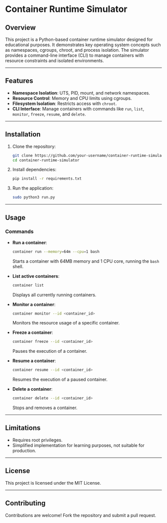 # Container Runtime Simulator

## Overview
This project is a Python-based container runtime simulator designed for educational purposes. It demonstrates key operating system concepts such as namespaces, cgroups, chroot, and process isolation. The simulator provides a command-line interface (CLI) to manage containers with resource constraints and isolated environments.

---

## Features
- **Namespace Isolation**: UTS, PID, mount, and network namespaces.
- **Resource Control**: Memory and CPU limits using cgroups.
- **Filesystem Isolation**: Restricts access with `chroot`.
- **CLI Interface**: Manage containers with commands like `run`, `list`, `monitor`, `freeze`, `resume`, and `delete`.

---

## Installation
1. Clone the repository:
   ```bash
   git clone https://github.com/your-username/container-runtime-simulator.git
   cd container-runtime-simulator
   ```

2. Install dependencies:
   ```bash
   pip install -r requirements.txt
   ```

3. Run the application:
   ```bash
   sudo python3 run.py
   ```

---

## Usage
### Commands
- **Run a container**:
  ```bash
  container run --memory=64m --cpu=1 bash
  ```
  Starts a container with 64MB memory and 1 CPU core, running the `bash` shell.

- **List active containers**:
  ```bash
  container list
  ```
  Displays all currently running containers.

- **Monitor a container**:
  ```bash
  container monitor --id <container_id>
  ```
  Monitors the resource usage of a specific container.

- **Freeze a container**:
  ```bash
  container freeze --id <container_id>
  ```
  Pauses the execution of a container.

- **Resume a container**:
  ```bash
  container resume --id <container_id>
  ```
  Resumes the execution of a paused container.

- **Delete a container**:
  ```bash
  container delete --id <container_id>
  ```
  Stops and removes a container.

---

## Limitations
- Requires root privileges.
- Simplified implementation for learning purposes, not suitable for production.

---

## License
This project is licensed under the MIT License.

---

## Contributing
Contributions are welcome! Fork the repository and submit a pull request.

